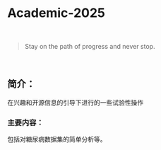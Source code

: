 # Academic-2025

<div align="center">
    <br>
</div>

>Stay on the path of progress and never stop.
<div align="center">
    <br>
</div>

## 简介：
在兴趣和开源信息的引导下进行的一些试验性操作

### 主要内容：
包括对糖尿病数据集的简单分析等。
